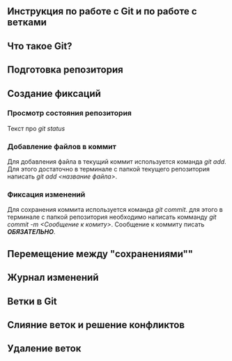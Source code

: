 ## Инструкция по работе с Git и по работе с ветками

## Что такое Git?

## Подготовка репозитория

## Создание фиксаций

### Просмотр состояния репозитория
Текст про *git status*

### Добавление файлов в коммит
Для добавления файла в текущий коммит используется команда *git add*. Для этого достаточно в терминале с папкой текущего репозитория написать *git add <название файла>*.

###  Фиксация изменений
Для сохранения коммита используется команда *git commit*. для этого в терминале с папкой репозитория необходимо написать комманду *git commit -m <Cообщение к комиту>*. Сообщение к коммиту писать ***ОБЯЗАТЕЛЬНО***.

## Перемещение между "сохранениями""

## Журнал изменений

## Ветки в Git

## Слияние веток и решение конфликтов

## Удаление веток